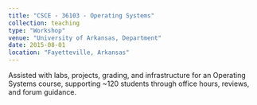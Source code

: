 ```yaml
---
title: "CSCE - 36103 - Operating Systems"
collection: teaching
type: "Workshop"
venue: "University of Arkansas, Department"
date: 2015-08-01
location: "Fayetteville, Arkansas"
---
```



Assisted with labs, projects, grading, and infrastructure for an Operating Systems course, supporting ~120 students through office hours, reviews, and forum guidance.